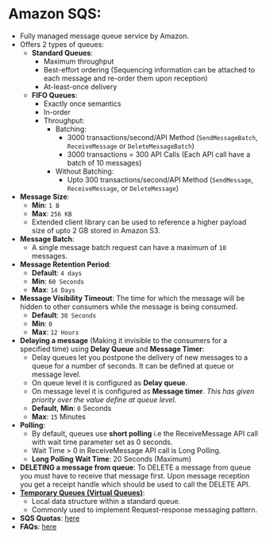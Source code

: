 # Amazon SQS:
* Fully managed message queue service by Amazon.
* Offers 2 types of queues:
    * **Standard Queues**:
        * Maximum throughput
        * Best-effort ordering (Sequencing information can be attached to each message and re-order them upon reception)
        * At-least-once delivery
    * **FIFO Queues**:
        * Exactly once semantics
        * In-order
        * Throughput:
            * Batching: 
                * 3000 transactions/second/API Method (`SendMessageBatch`, `ReceiveMessage` or `DeleteMessageBatch`)
                * 3000 transactions = 300 API Calls (Each API call have a batch of 10 messages)
            * Without Batching:
                * Upto 300 transactions/second/API Method (`SendMessage`, `ReceiveMessage`, or `DeleteMessage`)           
 * **Message Size**: 
    * **Min**: `1 B`
    * **Max**: `256 KB`
    * Extended client library can be used to reference a higher payload size of upto 2 GB stored in Amazon S3.
 * **Message Batch**:
    * A single message batch request can have a maximum of `10` messages.      
 * **Message Retention Period**:
    * **Default**: `4 days`
    * **Min**: `60 Seconds`
    * **Max**: `14 Days` 
 * **Message Visibility Timeout**: The time for which the message will be hidden to other consumers while the message is being consumed. 
    * **Default**: `30 Seconds`
    * **Min**: `0`
    * **Max**: `12 Hours`
 * **Delaying a message** (Making it invisible to the consumers for a specified time) using **Delay Queue** and **Message Timer**:
    * Delay queues let you postpone the delivery of new messages to a queue for a number of seconds. It can be defined at queue or message level.
    * On queue level it is configured as **Delay queue**.
    * On message level it is configured as **Message timer**. _This has given priority over the value define at queue level._
    * **Default**, **Min**: `0` Seconds
    * **Max**: `15` Minutes
 * **Polling**:
    * By default, queues use **short polling** i.e the ReceiveMessage API call with wait time parameter set as 0 seconds.
    * Wait Time > 0 in ReceiveMessage API call is Long Polling. 
    * **Long Polling Wait Time**: 20 Seconds (Maximum)
 * **DELETING a message from queue**: To DELETE a message from queue you must have to receive that message first. Upon message reception you get a receipt handle which should be used to call the DELETE API.
 * [**Temporary Queues (Virtual Queues)**](https://docs.aws.amazon.com/AWSSimpleQueueService/latest/SQSDeveloperGuide/sqs-temporary-queues.html):
    * Local data structure within a standard queue. 
    * Commonly used to implement Request-response messaging pattern.  
 * **SQS Quotas**: [here](https://docs.aws.amazon.com/AWSSimpleQueueService/latest/SQSDeveloperGuide/sqs-quotas.html) 
 * **FAQs**: [here](https://aws.amazon.com/sqs/faqs/)
